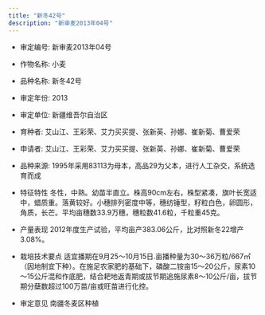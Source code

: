 ```yaml
---
title: "新冬42号"
description: "新审麦2013年04号"
---
```

* 审定编号:  新审麦2013年04号

*  作物名称:  小麦

*  品种名称:  新冬42号

*  审定年份:  2013

*  审定单位:  新疆维吾尔自治区

* 育种者:  艾山江、王彩荣、艾力买买提、张新英、孙娜、崔新菊、曹爱荣

*  申请者:  艾山江、王彩荣、艾力买买提、张新英、孙娜、崔新菊、曹爱荣

*  品种来源:  1995年采用83113为母本，高品29为父本，进行人工杂交，系统选育而成

*  特征特性
冬性，中熟。幼苗半直立。株高90cm左右，株型紧凑，旗叶长宽适中，蜡质重。落黄较好。小穗排列密度中等，穗纺锤型，籽粒白色，卵圆形，角质，长芒。平均亩穗数33.9万穗，穗粒数41.6粒，千粒重45克。

*  产量表现
2012年度生产试验，平均亩产383.06公斤，比对照新冬22增产3.08%。

*  栽培技术要点
适宜播期在9月25～10月15日.亩播种量为30～36万粒/667㎡（因地制宜下种）。在施足农家肥的基础下，磷酸二铵亩15～20公斤，尿素10～15公斤混和作底肥，结合耙地返青期或拔节期追施尿素8～10公斤/亩，拔节期分蘖数超过100万苗/亩或旺苗进行化控。

*  审定意见
南疆冬麦区种植
